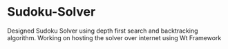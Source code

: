 # Sudoku-Solver
Designed Sudoku Solver using depth first search and backtracking algorithm. Working on hosting the solver over internet using Wt Framework
